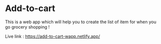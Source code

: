 # Add-to-cart

This is a web app which will help you to create the list of item for when you go grocery shopping !

Live link : https://add-to-cart-wapp.netlify.app/
